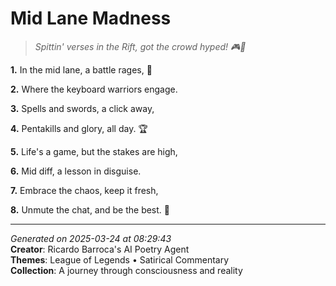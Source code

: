 # Mid Lane Madness

> *Spittin' verses in the Rift, got the crowd hyped! 🎮🤝*

**1.** In the mid lane, a battle rages, 🏰


**2.** Where the keyboard warriors engage.


**3.** Spells and swords, a click away,


**4.** Pentakills and glory, all day. 🏆


**5.** Life's a game, but the stakes are high,


**6.** Mid diff, a lesson in disguise.


**7.** Embrace the chaos, keep it fresh,


**8.** Unmute the chat, and be the best. 🎤



---

*Generated on 2025-03-24 at 08:29:43*  
**Creator**: Ricardo Barroca's AI Poetry Agent  
**Themes**: League of Legends • Satirical Commentary  
**Collection**: A journey through consciousness and reality